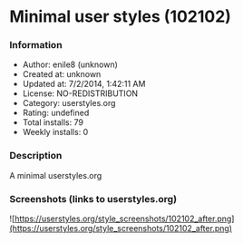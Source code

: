 # Minimal user styles (102102)

### Information
- Author: enile8 (unknown)
- Created at: unknown
- Updated at: 7/2/2014, 1:42:11 AM
- License: NO-REDISTRIBUTION
- Category: userstyles.org
- Rating: undefined
- Total installs: 79
- Weekly installs: 0


### Description
A minimal userstyles.org


### Screenshots (links to userstyles.org)
![https://userstyles.org/style_screenshots/102102_after.png](https://userstyles.org/style_screenshots/102102_after.png)


